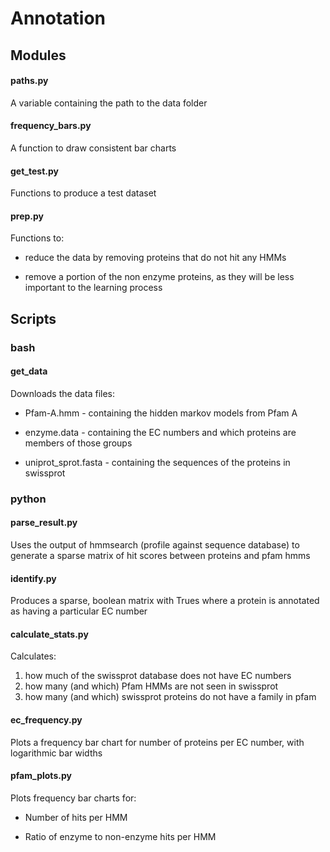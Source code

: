 # Annotation

## Modules

#### paths.py

A variable containing the path to the data folder

#### frequency_bars.py

A function to draw consistent bar charts

#### get_test.py

Functions to produce a test dataset

#### prep.py

Functions to:

- reduce the data by removing proteins that do not hit any HMMs

- remove a portion of the non enzyme proteins, as they will be less important to the learning process


## Scripts

### bash

#### get_data

Downloads the data files:

- Pfam-A.hmm          - containing the hidden markov models from Pfam A
                         
- enzyme.data         - containing the EC numbers and which proteins are members of those groups
                         
- uniprot_sprot.fasta - containing the sequences of the proteins in swissprot

### python

#### parse_result.py

Uses the output of hmmsearch (profile against sequence database) to generate a sparse matrix of hit scores between proteins and pfam hmms

#### identify.py

Produces a sparse, boolean matrix with Trues where a protein is annotated as having a particular EC number

#### calculate_stats.py

Calculates:

1. how much of the swissprot database does not have EC numbers
2. how many (and which) Pfam HMMs are not seen in swissprot
3. how many (and which) swissprot proteins do not have a family in pfam

#### ec_frequency.py

Plots a frequency bar chart for number of proteins per EC number, with logarithmic bar widths

#### pfam_plots.py

Plots frequency bar charts for:

- Number of hits per HMM

- Ratio of enzyme to non-enzyme hits per HMM

